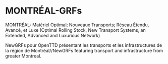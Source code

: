 # MONTRÉAL-GRFs
MONTRÉAL: Matériel Optimal; Nouveaux Transports; Réseau Étendu, Avancé, et Luxe
(Optimal Rolling Stock, New Transport Systems, an Extended, Advanced and Luxurious Network)

NewGRFs pour OpenTTD présentant les transports et les infrastructures de la région de Montréal//NewGRFs featuring transport and infrastructure from greater Montreal.
